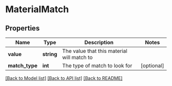 # MaterialMatch

## Properties
Name | Type | Description | Notes
------------ | ------------- | ------------- | -------------
**value** | **string** | The value that this material will match to | 
**match_type** | **int** | The type of match to look for | [optional] 

[[Back to Model list]](../README.md#documentation-for-models) [[Back to API list]](../README.md#documentation-for-api-endpoints) [[Back to README]](../README.md)


